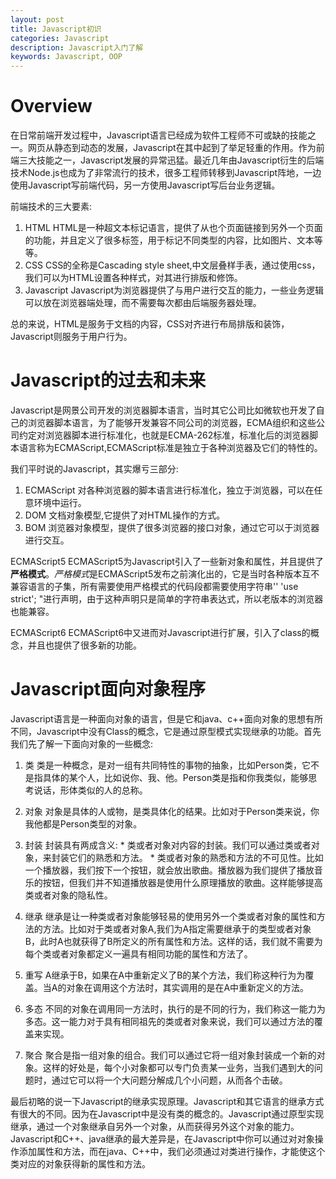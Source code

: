 ```yaml
---
layout: post
title: Javascript初识
categories: Javascript
description: Javascript入门了解
keywords: Javascript, OOP
---
```


# Overview
  在日常前端开发过程中，Javascript语言已经成为软件工程师不可或缺的技能之一。网页从静态到动态的发展，Javascript在其中起到了举足轻重的作用。作为前端三大技能之一，Javascript发展的异常迅猛。最近几年由Javascript衍生的后端技术Node.js也成为了非常流行的技术，很多工程师转移到Javascript阵地，一边使用Javascript写前端代码，另一方使用Javascript写后台业务逻辑。

  前端技术的三大要素:

  1. HTML
  HTML是一种超文本标记语言，提供了从也个页面链接到另外一个页面的功能，并且定义了很多标签，用于标记不同类型的内容，比如图片、文本等等。
  2. CSS
  CSS的全称是Cascading style sheet,中文层叠样手表，通过使用css，我们可以为HTML设置各种样式，对其进行排版和修饰。
  3. Javascript
  Javascript为浏览器提供了与用户进行交互的能力，一些业务逻辑可以放在浏览器端处理，而不需要每次都由后端服务器处理。

  总的来说，HTML是服务于文档的内容，CSS对齐进行布局排版和装饰，Javascript则服务于用户行为。


# Javascript的过去和未来
  Javascript是网景公司开发的浏览器脚本语言，当时其它公司比如微软也开发了自己的浏览器脚本语言，为了能够开发兼容不同公司的浏览器，ECMA组织和这些公司约定对浏览器脚本进行标准化，也就是ECMA-262标准，标准化后的浏览器脚本语言称为ECMAScript,ECMAScript标准是独立于各种浏览器及它们的特性的。

  我们平时说的Javascript，其实爆亏三部分:

  1. ECMAScript
  对各种浏览器的脚本语言进行标准化，独立于浏览器，可以在任意环境中运行。
  2. DOM
  文档对象模型,它提供了对HTML操作的方式。
  3. BOM
  浏览器对象模型，提供了很多浏览器的接口对象，通过它可以于浏览器进行交互。

  ECMAScript5
  ECMAScript5为Javascript引入了一些新对象和属性，并且提供了**严格模式**。*严格模式*是ECMAScript5发布之前演化出的，它是当时各种版本互不兼容语言的子集，所有需要使用严格模式的代码段都需要使用字符串'' 'use strict'; "进行声明，由于这种声明只是简单的字符串表达式，所以老版本的浏览器也能兼容。

  ECMAScript6
  ECMAScript6中又进而对Javascript进行扩展，引入了class的概念，并且也提供了很多新的功能。

# Javascript面向对象程序
  Javascript语言是一种面向对象的语言，但是它和java、c++面向对象的思想有所不同，Javascript中没有Class的概念，它是通过原型模式实现继承的功能。首先我们先了解一下面向对象的一些概念:

  1. 类
  类是一种概念，是对一组有共同特性的事物的抽象，比如Person类，它不是指具体的某个人，比如说你、我、他。Person类是指和你我类似，能够思考说话，形体类似的人的总称。

  2. 对象
  对象是具体的人或物，是类具体化的结果。比如对于Person类来说，你我他都是Person类型的对象。

  3. 封装
  封装具有两成含义:
    * 类或者对象对内容的封装。我们可以通过类或者对象，来封装它们的熟悉和方法。
    * 类或者对象的熟悉和方法的不可见性。比如一个播放器，我们按下一个按钮，就会放出歌曲。播放器为我们提供了播放音乐的按钮，但我们并不知道播放器是使用什么原理播放的歌曲。这样能够提高类或者对象的隐私性。

 4. 继承
  继承是让一种类或者对象能够轻易的使用另外一个类或者对象的属性和方法的方法。比如对于类或者对象A,我们为A指定需要继承于的类型或者对象B，此时A也就获得了B所定义的所有属性和方法。这样的话，我们就不需要为每个类或者对象都定义一遍具有相同功能的属性和方法了。


 5. 重写
  A继承于B，如果在A中重新定义了B的某个方法，我们称这种行为为覆盖。当A的对象在调用这个方法时，其实调用的是在A中重新定义的方法。

6. 多态
  不同的对象在调用同一方法时，执行的是不同的行为，我们称这一能力为多态。这一能力对于具有相同祖先的类或者对象来说，我们可以通过方法的覆盖来实现。


7. 聚合
  聚合是指一组对象的组合。我们可以通过它将一组对象封装成一个新的对象。这样的好处是，每个小对象都可以专门负责某一业务，当我们遇到大的问题时，通过它可以将一个大问题分解成几个小问题，从而各个击破。


  最后初略的说一下Javascript的继承实现原理。Javascript和其它语言的继承方式有很大的不同。因为在Javascript中是没有类的概念的。Javascript通过原型实现继承，通过一个对象继承自另外一个对象，从而获得另外这个对象的能力。Javascript和C++、java继承的最大差异是，在Javascript中你可以通过对对象操作添加属性和方法，而在java、C++中，我们必须通过对类进行操作，才能使这个类对应的对象获得新的属性和方法。
